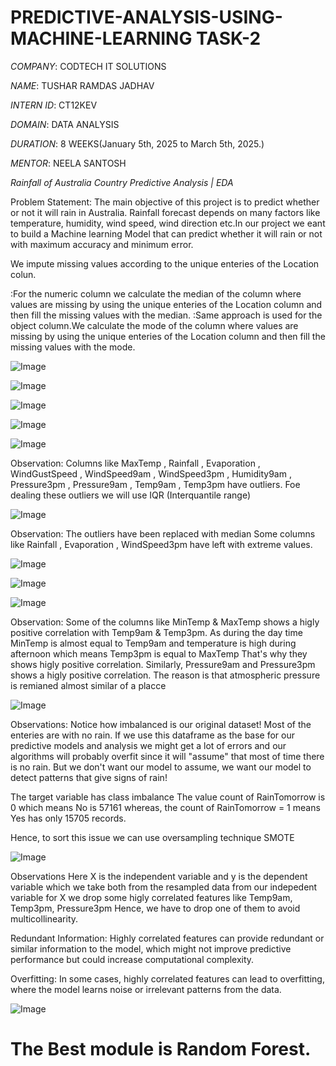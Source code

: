 # PREDICTIVE-ANALYSIS-USING-MACHINE-LEARNING TASK-2

*COMPANY*: CODTECH IT SOLUTIONS

*NAME*: TUSHAR RAMDAS JADHAV

*INTERN ID*: CT12KEV

*DOMAIN*: DATA ANALYSIS

*DURATION*: 8 WEEKS(January 5th, 2025 to March 5th, 2025.)

*MENTOR*: NEELA SANTOSH

*Rainfall of Australia Country Predictive Analysis | EDA*


Problem Statement:
The main objective of this project is to predict whether or not it will rain in Australia. Rainfall forecast depends on many factors like temperature, humidity, wind speed, wind direction etc.In our project we eant to build a Machine learning Model that can predict whether it will rain or not with maximum accuracy and minimum error.

We impute missing values according to the unique enteries of the Location colun.

:For the numeric column we calculate the median of the column where values are missing by using the unique enteries of the Location column and then fill the missing values with the median. :Same approach is used for the object column.We calculate the mode of the column where values are missing by using the unique enteries of the Location column and then fill the missing values with the mode.

![Image](https://github.com/user-attachments/assets/f90ac564-ea5e-44d1-b372-0bb5d1abae90)

![Image](https://github.com/user-attachments/assets/f84d0de0-0b5d-4849-9a00-8233db3cbdd1)

![Image](https://github.com/user-attachments/assets/d9486381-4a6f-4afe-a198-ca51cc0150d2)

![Image](https://github.com/user-attachments/assets/44dfe17e-48ac-4003-a636-5efb2b26bf31)

![Image](https://github.com/user-attachments/assets/de9d4ded-4719-4592-ae32-b4f5eef55791)

Observation:
Columns like MaxTemp , Rainfall , Evaporation , WindGustSpeed , WindSpeed9am , WindSpeed3pm , Humidity9am , Pressure3pm , Pressure9am , Temp9am , Temp3pm have outliers. Foe dealing these outliers we will use IQR (Interquantile range)

![Image](https://github.com/user-attachments/assets/6f52ad15-7e68-4691-803a-9220391108ce)

Observation:
The outliers have been replaced with median Some columns like Rainfall , Evaporation , WindSpeed3pm have left with extreme values.

![Image](https://github.com/user-attachments/assets/7419690b-00eb-45c3-993b-fe944c5429f4)

![Image](https://github.com/user-attachments/assets/622705d7-f0d3-4a50-8609-9ca054f6e2b8)

![Image](https://github.com/user-attachments/assets/76e50a70-2c07-46a3-94f3-a304c7d6b78b)

Observation:
Some of the columns like MinTemp & MaxTemp shows a higly positive correlation with Temp9am & Temp3pm. As during the day time MinTemp is almost equal to Temp9am and temperature is high during afternoon which means Temp3pm is equal to MaxTemp That's why they shows higly positive correlation. Similarly, Pressure9am and Pressure3pm shows a higly positive correlation. The reason is that atmospheric pressure is remianed almost similar of a placce

![Image](https://github.com/user-attachments/assets/828e8b86-9fce-4328-94b0-4a24bd8fc3e0)

Observations:
Notice how imbalanced is our original dataset! Most of the enteries are with no rain. If we use this dataframe as the base for our predictive models and analysis we might get a lot of errors and our algorithms will probably overfit since it will "assume" that most of time there is no rain. But we don't want our model to assume, we want our model to detect patterns that give signs of rain!

The target variable has class imbalance The value count of RainTomorrow is 0 which means No is 57161 whereas, the count of RainTomorrow = 1 means Yes has only 15705 records.

Hence, to sort this issue we can use oversampling technique SMOTE

![Image](https://github.com/user-attachments/assets/488cc397-2087-4faf-a586-163eeb1444b1)

Observations
Here X is the independent variable and y is the dependent variable which we take both from the resampled data from our indepedent variable for X we drop some higly correlated features like Temp9am, Temp3pm, Pressure3pm Hence, we have to drop one of them to avoid multicollinearity.

Redundant Information: Highly correlated features can provide redundant or similar information to the model, which might not improve predictive performance but could increase computational complexity.

Overfitting: In some cases, highly correlated features can lead to overfitting, where the model learns noise or irrelevant patterns from the data.

![Image](https://github.com/user-attachments/assets/f1a00c97-2b7a-4121-97b7-dcdd20f72656)

# The Best module is Random Forest.
